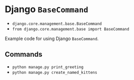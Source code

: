 # Django `BaseCommand`

- `django.core.management.base.BaseCommand`
- `from django.core.management.base import BaseCommand`

Example code for using Django `BaseCommand`.

## Commands

- `python manage.py print_greeting`
- `python manage.py create_named_kittens`